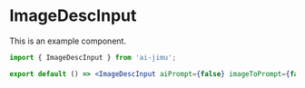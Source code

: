 # ImageDescInput

This is an example component.

```jsx
import { ImageDescInput } from 'ai-jimu';

export default () => <ImageDescInput aiPrompt={false} imageToPrompt={false} />;
```
